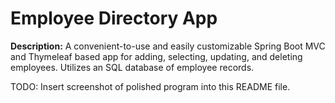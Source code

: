 # Employee Directory App

**Description:** A convenient-to-use and easily customizable Spring Boot MVC and Thymeleaf based app for adding, selecting, updating, and deleting employees. Utilizes an SQL database of employee records.

TODO: Insert screenshot of polished program into this README file.
